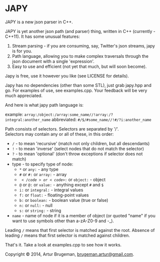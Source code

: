 JAPY
====

JAPY is a new json parser in C++.

JAPY is yet another json path (and parser) thing, written 
in C++ (currently - C++11). It has some unusual features:

1. Stream parsing - if you are consuming, say, Twitter's json
streams, japy is for you.
2. Path language, allowing you to make complex traversals through
the json document with a single 'expression'.
3. Easy to use and efficient (not yet that much, but will soon become).

Japy is free, use it however you like (see LICENSE for details). 

Japy has no dependencies (other than some STL), just grab japy.hpp and go. 
For examples of use, see examples.cpp. Your feedback will be very much 
appreciated.

And here is what japy path language is:

example: 
<code>array:/object:/array:some_name//!array:/?integral:another_name</code>
abbreviated:
<code>#/$/#some_name//!#/?i:another_name</code>

Path consists of selectors. Selectors are separated by '/'.  
Selectors may contain any or all of these, in this order:  
* <code>/</code> - to mean 'recursive' (match not only children, but all descendants)  
* <code>!</code> - to mean 'inverse' (select nodes that do not match the selector)  
* <code>?</code> - to mean 'optional' (don't throw exceptions if selector does not match)  
* type - to specify type of node:  
    * <code>*</code> or <code>any:</code> - any type  
    * <code>#</code> or <code>#:</code> or <code>array:</code> - array  
    * <code>$</code> or <code>$:</code> or <code>object:</code> - object  
    * <code>@</code> or <code>@:</code> or <code>value:</code> - anything except <code>#</code> and <code>$</code>  
    * <code>i:</code> or <code>integral:</code> - integral values  
    * <code>f:</code> or <code>float:</code> - floating-point values  
    * <code>b:</code> or <code>boolean:</code> - boolean value (true or false)  
    * <code>n:</code> or <code>null:</code> - null  
    * <code>s:</code> or <code>string:</code> - string  
* <code>name</code> - name of node if it is a member of object (or quoted "name" if you  want to use symbols other than a-zA-Z0-9 and -_).  

Leading <code>/</code> means that first selector is matched against the root.
Absence of leading <code>/</code> means that first selector is matched against children.

That's it. Take a look at examples.cpp to see how it works.

Copyright © 2014, Artur Brugeman, brugeman.artur@gmail.com.
